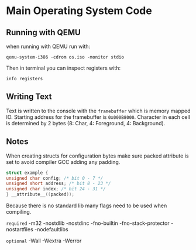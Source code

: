 
# Main Operating System Code

## Running with QEMU

when running with QEMU run with:
```
qemu-system-i386 -cdrom os.iso -monitor stdio
```
Then in terminal you can inspect registers with:
```
info registers
```

## Writing Text

Text is written to the console with the `framebuffer` which is memory mapped IO. Starting address for the framebuffer is `0x000B8000`. Character in each cell is determined by 2 bytes (8: Char, 4: Foreground, 4: Background).


## Notes

When creating structs for configuration bytes make sure packed attribute is set to avoid compiler GCC adding any padding.
```C
struct example {
unsigned char config; /* bit 0 - 7 */
unsigned short address; /* bit 8 - 23 */
unsigned char index; /* bit 24 - 31 */
} __attribute__((packed));
```

Because there is no standard lib many flags need to be used when compiling.

`required`
-m32 -nostdlib -nostdinc -fno-builtin -fno-stack-protector -nostartfiles
-nodefaultlibs

`optional`
-Wall -Wextra -Werror

